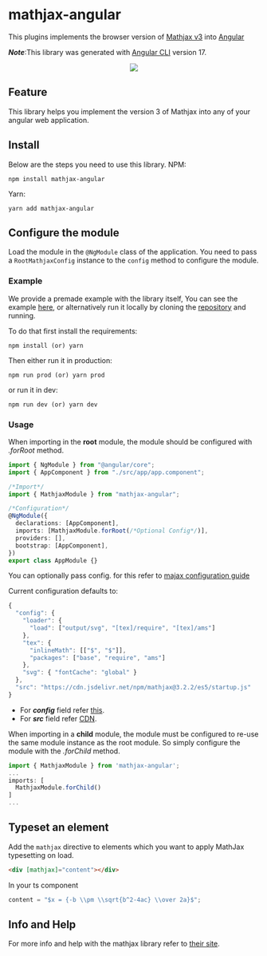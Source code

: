 # mathjax-angular

This plugins implements the browser version of [Mathjax v3][1] into [Angular][2]

**_Note_**:This library was generated with [Angular CLI][8] version 17.

<div style="text-align:center"><a href="https://nodei.co/npm/mathjax-angular/"><img src="https://nodei.co/npm/mathjax-angular.png?downloads=true&downloadRank=true&stars=true&mini=true"/></a></div>

## Feature

This library helps you implement the version 3 of Mathjax into any of your angular web application.

## Install

Below are the steps you need to use this library.
NPM:

```
npm install mathjax-angular
```

Yarn:

```
yarn add mathjax-angular
```

## Configure the module

Load the module in the `@NgModule` class of the application. You need
to pass a `RootMathjaxConfig` instance to the `config` method to
configure the module.

### Example

We provide a premade example with the library itself, You can see the example [here][3], or alternatively run it locally by cloning the [repository][4] and running.

To do that first install the requirements:

```
npm install (or) yarn
```

Then either run it in production:

```
npm run prod (or) yarn prod
```

or run it in dev:

```
npm run dev (or) yarn dev
```

### Usage

When importing in the **root** module, the module should be configured
with _.forRoot_ method.

```typescript
import { NgModule } from "@angular/core";
import { AppComponent } from "./src/app/app.component";

/*Import*/
import { MathjaxModule } from "mathjax-angular";

/*Configuration*/
@NgModule({
  declarations: [AppComponent],
  imports: [MathjaxModule.forRoot(/*Optional Config*/)],
  providers: [],
  bootstrap: [AppComponent],
})
export class AppModule {}
```

You can optionally pass config. for this refer to [majax configuration guide][5]

Current configuration defaults to:

```typescript
{
  "config": {
    "loader": {
      "load": ["output/svg", "[tex]/require", "[tex]/ams"]
    },
    "tex": {
      "inlineMath": [["$", "$"]],
      "packages": ["base", "require", "ams"]
    },
    "svg": { "fontCache": "global" }
  },
  "src": "https://cdn.jsdelivr.net/npm/mathjax@3.2.2/es5/startup.js"
}
```

- For **_config_** field refer [this][6].
- For **_src_** field refer [CDN][7].

When importing in a **child** module, the module must be configured to
re-use the same module instance as the root module. So simply
configure the module with the _.forChild_ method.

```typescript
import { MathjaxModule } from 'mathjax-angular';
...
imports: [
  MathjaxModule.forChild()
]
...
```

## Typeset an element

Add the `mathjax` directive to elements which you want to apply
MathJax typesetting on load.

```html
<div [mathjax]="content"></div>
```

In your ts component

```typescript
content = "$x = {-b \\pm \\sqrt{b^2-4ac} \\over 2a}$";
```

## Info and Help

For more info and help with the mathjax library refer to [their site][1].

[1]: https://docs.mathjax.org/en/latest/
[2]: https://angular.io/
[3]: https://github.com/sajivkumar/mathjax-angular/tree/main/projects/example
[4]: https://github.com/sajivkumar/mathjax-angular.git
[5]: http://docs.mathjax.org/en/latest/web/configuration.html
[6]: http://docs.mathjax.org/en/latest/web/configuration.html#configuring-and-loading-mathjax
[7]: https://cdnjs.com/libraries/mathjax
[8]: https://github.com/angular/angular-cli
